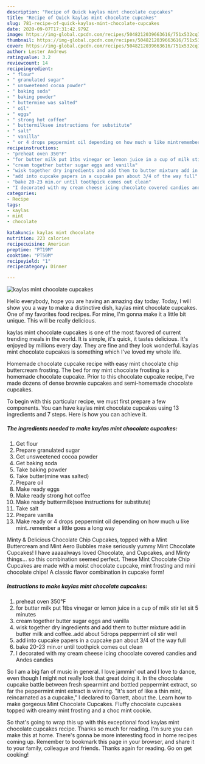 ```yaml
---
description: "Recipe of Quick kaylas mint chocolate cupcakes"
title: "Recipe of Quick kaylas mint chocolate cupcakes"
slug: 781-recipe-of-quick-kaylas-mint-chocolate-cupcakes
date: 2020-09-07T17:31:42.979Z
image: https://img-global.cpcdn.com/recipes/5048212039663616/751x532cq70/kaylas-mint-chocolate-cupcakes-recipe-main-photo.jpg
thumbnail: https://img-global.cpcdn.com/recipes/5048212039663616/751x532cq70/kaylas-mint-chocolate-cupcakes-recipe-main-photo.jpg
cover: https://img-global.cpcdn.com/recipes/5048212039663616/751x532cq70/kaylas-mint-chocolate-cupcakes-recipe-main-photo.jpg
author: Lester Andrews
ratingvalue: 3.2
reviewcount: 14
recipeingredient:
- " flour"
- " granulated sugar"
- " unsweetened cocoa powder"
- " baking soda"
- " baking powder"
- " buttermine was salted"
- " oil"
- " eggs"
- " strong hot coffee"
- " buttermilksee instructions for substitute"
- " salt"
- " vanilla"
- " or 4 drops peppermint oil depending on how much u like mintremember a little goes a long way"
recipeinstructions:
- "preheat oven 350°F"
- "for butter milk put 1tbs vinegar or lemon juice in a cup of milk stir let sit 5 minutes"
- "cream together butter sugar eggs and vanilla"
- "wisk together dry ingredients and add them to butter mixture add in butter milk and coffee..add about 5drops peppermint oil stir well"
- "add into cupcake papers in a cupcake pan about 3/4 of the way full"
- "bake 20-23 min.or until toothpick comes out clean"
- "I decorated with my cream cheese icing chocolate covered candies and Andes candies"
categories:
- Recipe
tags:
- kaylas
- mint
- chocolate

katakunci: kaylas mint chocolate 
nutrition: 223 calories
recipecuisine: American
preptime: "PT19M"
cooktime: "PT50M"
recipeyield: "1"
recipecategory: Dinner

---
```



![kaylas mint chocolate cupcakes](https://img-global.cpcdn.com/recipes/5048212039663616/751x532cq70/kaylas-mint-chocolate-cupcakes-recipe-main-photo.jpg)

Hello everybody, hope you are having an amazing day today. Today, I will show you a way to make a distinctive dish, kaylas mint chocolate cupcakes. One of my favorites food recipes. For mine, I'm gonna make it a little bit unique. This will be really delicious.

kaylas mint chocolate cupcakes is one of the most favored of current trending meals in the world. It is simple, it's quick, it tastes delicious. It's enjoyed by millions every day. They are fine and they look wonderful. kaylas mint chocolate cupcakes is something which I've loved my whole life.

Homemade chocolate cupcake recipe with easy mint chocolate chip buttercream frosting. The bed for my mint chocolate frosting is a homemade chocolate cupcake. Prior to this chocolate cupcake recipe, I&#39;ve made dozens of dense brownie cupcakes and semi-homemade chocolate cupcakes.


To begin with this particular recipe, we must first prepare a few components. You can have kaylas mint chocolate cupcakes using 13 ingredients and 7 steps. Here is how you can achieve it.

<!--inarticleads1-->

##### The ingredients needed to make kaylas mint chocolate cupcakes:

1. Get  flour
1. Prepare  granulated sugar
1. Get  unsweetened cocoa powder
1. Get  baking soda
1. Take  baking powder
1. Take  butter(mine was salted)
1. Prepare  oil
1. Make ready  eggs
1. Make ready  strong hot coffee
1. Make ready  buttermilk(see instructions for substitute)
1. Take  salt
1. Prepare  vanilla
1. Make ready  or 4 drops peppermint oil depending on how much u like mint..remember a little goes a long way


Minty &amp; Delicious Chocolate Chip Cupcakes, topped with a Mint Buttercream and Mint Aero Bubbles make seriously yummy Mint Chocolate Cupcakes! I have aaaaalways loved Chocolate, and Cupcakes, and Minty things… so this combination seemed perfect. These Mint Chocolate Chip Cupcakes are made with a moist chocolate cupcake, mint frosting and mini chocolate chips! A classic flavor combination in cupcake form! 

<!--inarticleads2-->

##### Instructions to make kaylas mint chocolate cupcakes:

1. preheat oven 350°F
1. for butter milk put 1tbs vinegar or lemon juice in a cup of milk stir let sit 5 minutes
1. cream together butter sugar eggs and vanilla
1. wisk together dry ingredients and add them to butter mixture add in butter milk and coffee..add about 5drops peppermint oil stir well
1. add into cupcake papers in a cupcake pan about 3/4 of the way full
1. bake 20-23 min.or until toothpick comes out clean
1. I decorated with my cream cheese icing chocolate covered candies and Andes candies


So I am a big fan of music in general. I love jammin&#39; out and I love to dance, even though I might not really look that great doing it. In the chocolate cupcake battle between fresh spearmint and bottled peppermint extract, so far the peppermint mint extract is winning. &#34;It&#39;s sort of like a thin mint, reincarnated as a cupcake,&#34; I declared to Garrett, about the. Learn how to make gorgeous Mint Chocolate Cupcakes. Fluffy chocolate cupcakes topped with creamy mint frosting and a choc mint cookie. 

So that's going to wrap this up with this exceptional food kaylas mint chocolate cupcakes recipe. Thanks so much for reading. I'm sure you can make this at home. There's gonna be more interesting food in home recipes coming up. Remember to bookmark this page in your browser, and share it to your family, colleague and friends. Thanks again for reading. Go on get cooking!
